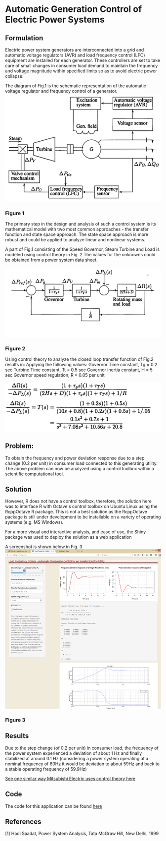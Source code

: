 # Automatic Generation Control of Electric Power Systems

## Formulation

Electric power system generators are interconnected into a grid and automatic voltage regulators (AVR) and load frequency control (LFC)
equipment are installed for each generator. These controllers are set to take care of small changes in consumer load
demand to maintain the frequency and voltage magnitude within specified limits so as to avoid electric power collapse.

The diagram of Fig.1 is the schematic representation of the automatic voltage regulator and frequency control of a 
generator.
![alt text](https://github.com/benubah/control-gsoc-test/blob/master/Fig1_powersystem%20_schematicdiagram.png "Figure 1")

### Figure 1


The primary step in the design and analysis of such a control system is its mathematical model with two most common
approaches - the transfer function and state space approach.
The state space approach is more robust and could be applied to analyze linear and nonlinear systems.


A part of Fig.1 consisting of the Speed Governor, Steam Turbine and Load is modeled using control theory in Fig. 2
The values for the unknowns could be obtained from a power system data sheet.

![alt text](https://github.com/benubah/control-gsoc-test/blob/master/Fig2blockmodel.png "Figure 2")

### Figure 2 


Using control theory to analyze the closed loop transfer function of Fig.2 results in:
Applying the following values:
Governor Time constant, Tg = 0.2 sec
Turbine Time constant, Tt = 0.5 sec
Governor inertia constant, H = 5 sec
Governor speed regulation, R = 0.05 per unit

![alt text](https://github.com/benubah/control-gsoc-test/blob/master/tf.png "Transfer equation")

## Problem:

To obtain the frequency and power deviation response due to a step change (0.2 per unit) in consumer load connected to this
generating utility.
The above problem can now be analyzed using a control toolbox within a scientific computational tool. 

## Solution

However, R does not have a control toolbox, therefore, the solution here was to interface R with Octave's control
toolbox on Ubuntu Linux using the RcppOctave R package. This is not a best solution as the RcppOctave package 
is still under development to be installable on a variety of operating systems (e.g. MS Windows).

For a more visual and interactive analysis, and ease of use, the Shiny package was used to deploy the solution as a web application

A screenshot is shown below in Fig. 3
![alt text](https://github.com/benubah/control-gsoc-test/blob/master/Fig3.png "Figure 3")
### Figure 3

## Results

Due to the step change (of 0.2 per unit) in consumer load, the frequency of the power system experienced a deviation of about 1 Hz and finally stabilized at around 0.1 Hz (considering a power system operating at a nominal frequency of 60Hz it would be deviation to about 59Hz and back to a stable operating frequency of 59.9Hz)

[See one similar way Mitsubishi Electric uses control theory here](http://www.meppi.com/Products/GeneratorExcitationProducts/Static%20Excitation%20System/Power%20System%20Stabilizer.pdf)

## Code

The code for this application can be found [here](https://github.com/benubah/control-gsoc-test/tree/LFC-web-app/LFC-web-app)

## References

[1] Hadi Saadat, Power System Analysis, Tata McGraw Hill, New Delhi, 1999

